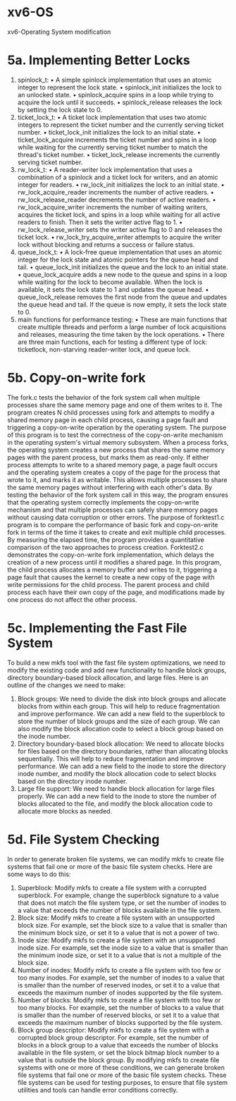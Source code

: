 # xv6-OS
xv6-Operating System modification
# 5a. Implementing Better Locks
1.	spinlock_t:
•	A simple spinlock implementation that uses an atomic integer to represent the lock state.
•	spinlock_init initializes the lock to an unlocked state.
•	spinlock_acquire spins in a loop while trying to acquire the lock until it succeeds.
•	spinlock_release releases the lock by setting the lock state to 0.
2.	ticket_lock_t:
•	A ticket lock implementation that uses two atomic integers to represent the ticket number and the currently serving ticket number.
•	ticket_lock_init initializes the lock to an initial state.
•	ticket_lock_acquire increments the ticket number and spins in a loop while waiting for the currently serving ticket number to match the thread's ticket number.
•	ticket_lock_release increments the currently serving ticket number.
3.	rw_lock_t:
•	A reader-writer lock implementation that uses a combination of a spinlock and a ticket lock for writers, and an atomic integer for readers.
•	rw_lock_init initializes the lock to an initial state.
•	rw_lock_acquire_reader increments the number of active readers.
•	rw_lock_release_reader decrements the number of active readers.
•	rw_lock_acquire_writer increments the number of waiting writers, acquires the ticket lock, and spins in a loop while waiting for all active readers to finish. Then it sets the writer active flag to 1.
•	rw_lock_release_writer sets the writer active flag to 0 and releases the ticket lock.
•	rw_lock_try_acquire_writer attempts to acquire the writer lock without blocking and returns a success or failure status.
4.	queue_lock_t:
•	A lock-free queue implementation that uses an atomic integer for the lock state and atomic pointers for the queue head and tail.
•	queue_lock_init initializes the queue and the lock to an initial state.
•	queue_lock_acquire adds a new node to the queue and spins in a loop while waiting for the lock to become available. When the lock is available, it sets the lock state to 1 and updates the queue head.
•	queue_lock_release removes the first node from the queue and updates the queue head and tail. If the queue is now empty, it sets the lock state to 0.
5.	main functions for performance testing:
•	These are main functions that create multiple threads and perform a large number of lock acquisitions and releases, measuring the time taken by the lock operations.
•	There are three main functions, each for testing a different type of lock: ticketlock, non-starving reader-writer lock, and queue lock.

# 5b. Copy-on-write fork
The fork.c tests the behavior of the fork system call when multiple processes share the same memory page and one of them writes to it. The program creates N child processes using fork and attempts to modify a shared memory page in each child process, causing a page fault and triggering a copy-on-write operation by the operating system.
The purpose of this program is to test the correctness of the copy-on-write mechanism in the operating system's virtual memory subsystem. When a process forks, the operating system creates a new process that shares the same memory pages with the parent process, but marks them as read-only. If either process attempts to write to a shared memory page, a page fault occurs and the operating system creates a copy of the page for the process that wrote to it, and marks it as writable. This allows multiple processes to share the same memory pages without interfering with each other's data.
By testing the behavior of the fork system call in this way, the program ensures that the operating system correctly implements the copy-on-write mechanism and that multiple processes can safely share memory pages without causing data corruption or other errors.
The purpose of forktest1.c program is to compare the performance of basic fork and copy-on-write fork in terms of the time it takes to create and exit multiple child processes. By measuring the elapsed time, the program provides a quantitative comparison of the two approaches to process creation. Forktest2.c demonstrates the copy-on-write fork implementation, which delays the creation of a new process until it modifies a shared page. In this program, the child process allocates a memory buffer and writes to it, triggering a page fault that causes the kernel to create a new copy of the page with write permissions for the child process. The parent process and child process each have their own copy of the page, and modifications made by one process do not affect the other process.
# 5c. Implementing the Fast File System
To build a new mkfs tool with the fast file system optimizations, we need to modify the existing code and add new functionality to handle block groups, directory boundary-based block allocation, and large files. Here is an outline of the changes we need to make:
1.	Block groups: We need to divide the disk into block groups and allocate blocks from within each group. This will help to reduce fragmentation and improve performance. We can add a new field to the superblock to store the number of block groups and the size of each group. We can also modify the block allocation code to select a block group based on the inode number.
2.	Directory boundary-based block allocation: We need to allocate blocks for files based on the directory boundaries, rather than allocating blocks sequentially. This will help to reduce fragmentation and improve performance. We can add a new field to the inode to store the directory inode number, and modify the block allocation code to select blocks based on the directory inode number.
3.	Large file support: We need to handle block allocation for large files properly. We can add a new field to the inode to store the number of blocks allocated to the file, and modify the block allocation code to allocate more blocks as needed.


# 5d. File System Checking
In order to generate broken file systems, we can modify mkfs to create file systems that fail one or more of the basic file system checks. Here are some ways to do this:
1.	Superblock: Modify mkfs to create a file system with a corrupted superblock. For example, change the superblock signature to a value that does not match the file system type, or set the number of inodes to a value that exceeds the number of blocks available in the file system.
2.	Block size: Modify mkfs to create a file system with an unsupported block size. For example, set the block size to a value that is smaller than the minimum block size, or set it to a value that is not a power of two.
3.	Inode size: Modify mkfs to create a file system with an unsupported inode size. For example, set the inode size to a value that is smaller than the minimum inode size, or set it to a value that is not a multiple of the block size.
4.	Number of inodes: Modify mkfs to create a file system with too few or too many inodes. For example, set the number of inodes to a value that is smaller than the number of reserved inodes, or set it to a value that exceeds the maximum number of inodes supported by the file system.
5.	Number of blocks: Modify mkfs to create a file system with too few or too many blocks. For example, set the number of blocks to a value that is smaller than the number of reserved blocks, or set it to a value that exceeds the maximum number of blocks supported by the file system.
6.	Block group descriptor: Modify mkfs to create a file system with a corrupted block group descriptor. For example, set the number of blocks in a block group to a value that exceeds the number of blocks available in the file system, or set the block bitmap block number to a value that is outside the block group.
By modifying mkfs to create file systems with one or more of these conditions, we can generate broken file systems that fail one or more of the basic file system checks. These file systems can be used for testing purposes, to ensure that file system utilities and tools can handle error conditions correctly.


